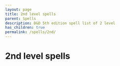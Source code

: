 ```yaml
---
layout: page
title: 2nd level spells 
parent: Spells
description: D&D 5th edition spell list of 2 level
has_children: true
permalink: /spells/2nd/
---
```

# 2nd level spells 
